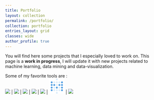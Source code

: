 ```yaml
---
title: Portfolio
layout: collection
permalink: /portfolio/
collection: portfolio
entries_layout: grid
classes: wide
author_profile: true
---
```

You will find here some projects that I especially loved to work on.
This page is a **work in progress**, I will update it with new projects related to machine learning, data mining and data-visualization.

Some of my favorite tools are :  
<a href="https://www.python.org/" target="_blank" rel="noopener noreferrer">
<img src="https://upload.wikimedia.org/wikipedia/commons/c/c3/Python-logo-notext.svg" style="height:50px;"/></a>
<a href="https://scikit-learn.org/stable/" target="_blank" rel="noopener noreferrer" style="text-decoration:none;">|
<img src="https://upload.wikimedia.org/wikipedia/commons/0/05/Scikit_learn_logo_small.svg" style="height:50px;"/></a>
<a href="https://www.tensorflow.org/?hl=en" target="_blank" rel="noopener noreferrer" style="text-decoration:none;">|
<img src="https://upload.wikimedia.org/wikipedia/commons/2/2d/Tensorflow_logo.svg" style="height:50px;"/></a>
<a href="https://spark.apache.org/" target="_blank" rel="noopener noreferrer" style="text-decoration:none;">|
<img src="https://upload.wikimedia.org/wikipedia/commons/f/f3/Apache_Spark_logo.svg" style="height:50px;"></a>
<a href="https://www.postgresql.org/" target="_blank" rel="noopener noreferrer" style="text-decoration:none;">|
<img src="https://wiki.postgresql.org/images/a/a4/PostgreSQL_logo.3colors.svg" style="height:50px;"></a>
<a href="https://www.metabase.com/" target="_blank" rel="noopener noreferrer" style="text-decoration:none;">|
<img src="/assets/images/metabase-icon.svg" style="height:50px;"></a>
<a href="https://git-scm.com/" target="_blank" rel="noopener noreferrer" style="text-decoration:none;">|
<img src="https://upload.wikimedia.org/wikipedia/commons/3/3f/Git_icon.svg" style="height:50px;"></a>